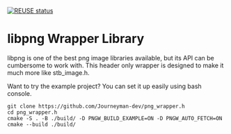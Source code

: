 <!--
SPDX-FileCopyrightText: 2022 Daniel Aimé Valcour <fosssweeper@gmail.com>

SPDX-License-Identifier: MIT
-->

<!--
    Copyright (c) 2022 Daniel Aimé Valcour

    Permission is hereby granted, free of charge, to any person obtaining a copy of
    this software and associated documentation files (the "Software"), to deal in
    the Software without restriction, including without limitation the rights to
    use, copy, modify, merge, publish, distribute, sublicense, and/or sell copies of
    the Software, and to permit persons to whom the Software is furnished to do so,
    subject to the following conditions:
    The above copyright notice and this permission notice shall be included in all
    copies or substantial portions of the Software.
    THE SOFTWARE IS PROVIDED "AS IS", WITHOUT WARRANTY OF ANY KIND, EXPRESS OR
    IMPLIED, INCLUDING BUT NOT LIMITED TO THE WARRANTIES OF MERCHANTABILITY, FITNESS
    FOR A PARTICULAR PURPOSE AND NONINFRINGEMENT. IN NO EVENT SHALL THE AUTHORS OR
    COPYRIGHT HOLDERS BE LIABLE FOR ANY CLAIM, DAMAGES OR OTHER LIABILITY, WHETHER
    IN AN ACTION OF CONTRACT, TORT OR OTHERWISE, ARISING FROM, OUT OF OR IN
    CONNECTION WITH THE SOFTWARE OR THE USE OR OTHER DEALINGS IN THE SOFTWARE.
-->

 [![REUSE status](https://api.reuse.software/badge/git.fsfe.org/reuse/api)](https://api.reuse.software/info/git.fsfe.org/reuse/api)

# libpng Wrapper Library

libpng is one of the best png image libraries available, but its API can be cumbersome to work with. This header only wrapper is designed to make it much more like stb_image.h.

Want to try the example project? You can set it up easily using bash console.

    git clone https://github.com/Journeyman-dev/png_wrapper.h
    cd png_wrapper.h
    cmake -S . -B ./build/ -D PNGW_BUILD_EXAMPLE=ON -D PNGW_AUTO_FETCH=ON
    cmake --build ./build/
